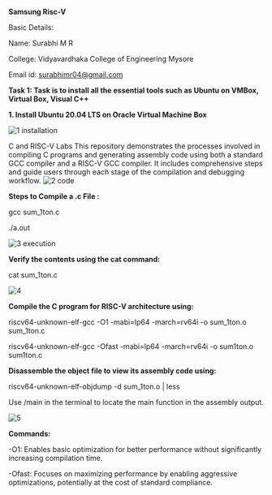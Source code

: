 **Samsung Risc-V**

Basic Details:

Name: Surabhi M R

College: Vidyavardhaka College of Engineering Mysore

Email id: surabhimr04@gmail.com

**Task 1: Task is to install all the essential tools such as Ubuntu on VMBox, Virtual Box, Visual C++**

**1. Install Ubuntu 20.04 LTS on Oracle Virtual Machine Box**

![1 installation](https://github.com/user-attachments/assets/9129b68f-1211-4ca1-82c1-4bfe99c72338)

C and RISC-V Labs
This repository demonstrates the processes involved in compiling C programs and generating assembly code using both a standard GCC compiler and a RISC-V GCC compiler. 
It includes comprehensive steps and  guide users through each stage of the compilation and debugging workflow.
![2 code](https://github.com/user-attachments/assets/95f94dbf-c789-48b4-8a22-d29ece090146)



**Steps to Compile a .c File :**

gcc sum_1ton.c

./a.out

![3  execution](https://github.com/user-attachments/assets/fa863575-8f1f-43fd-b889-75149bb70967)

**Verify the contents using the cat command:**

cat sum_1ton.c

![4](https://github.com/user-attachments/assets/9894356a-d877-433b-ae15-c8aecb497574)



**Compile the C program for RISC-V architecture using:**

riscv64-unknown-elf-gcc -O1 -mabi=lp64 -march=rv64i -o sum_1ton.o sum_1ton.c

riscv64-unknown-elf-gcc -Ofast -mabi=lp64 -march=rv64i -o sum1ton.o sum1ton.c

**Disassemble the object file to view its assembly code using:**

riscv64-unknown-elf-objdump -d sum_1ton.o | less

Use /main in the terminal to locate the main function in the assembly output.

![5](https://github.com/user-attachments/assets/b6389321-6265-4b22-a673-a1fe3415cba8)




**Commands:**

-O1: Enables basic optimization for better performance without significantly increasing compilation time.

-Ofast: Focuses on maximizing performance by enabling aggressive optimizations, potentially at the cost of standard compliance.





